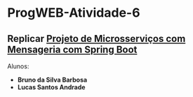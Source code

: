 # ProgWEB-Atividade-6

## Replicar [Projeto de Microsserviços com Mensageria com Spring Boot](https://github.com/ramonbezerra/microservices_example/blob/feature/rabbit-mq-test/tutorials/event-driven.md)

Alunos:
* **Bruno da Silva Barbosa**
* **Lucas Santos Andrade**
